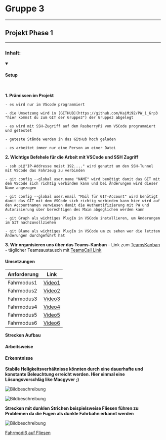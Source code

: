 # Gruppe 3
---
## Projekt Phase 1
---


### Inhalt:


<details open>

<summary>

#### Setup

</summary>

<br>

__1. Prämissen im Projekt__

    - es wird nur im VScode programmiert

    - die Umsetzung wird in [GITHUB](https://github.com/KaiMi92/PW_1_Grp3 "hier kommst du zum GIT der Gruppe3") der Gruppe3 abgelegt

    - es wird mit SSH-Zugriff auf dem RasberryPi vom VSCode programmiert und getestet

    - geteste Stände werden in das GitHub hoch geladen

    - es arbeitet immer nur eine Person an einer Datei 

__2. Wichtige Befehele für die Arbeit mit VSCode und SSH Zugriff__

    - ssh pi@"IP-Addresse meist 192...." wird genutzt um den SSH-Tunnel mit VSCode das Fahrzeug zu verbinden 

    - git config --global user.name "NAME" wird benötigt damit das GIT mit dem VSCode sich richtig verbinden kann und bei Änderungen wird dieser Name angezogen

    - git config --global user.email "Mail für GIT-Account" wird benötigt damit das GIT mit dem VSCode sich richtig verbinden kann hier wird auf den Accountnamen verwiesen damit die Authentifizierung mit PW und Autorisierung über berechtigen des Main abgeglichen werden kann

    - git Graph als wichtiges PlugIn in VSCode installieren, um Änderungen im GIT nachzuvollziehen

    - git Blame als wichtiges PlugIn in VSCode um zu sehen wer die letzten Änderungen durchgeführt hat

__3. Wir organisieren uns über das Teams-Kanban__
    - Link zum [TeamsKanban](https://teams.microsoft.com/l/channel/19%3AR2OxSjsLTG9wIejrneUWpBNBbmG9E2e_ixA5MWbNAPI1%40thread.tacv2/Projektphase1?groupId=53ca0eee-511b-444e-a137-5bb7c44cd11c "hier gehts zum TeamsKanal")
    - täglicher Teamsaustausch mit [TeamsCall Link](https://teams.microsoft.com/l/meetup-join/19%3ameeting_MDA3OTYxNGItMWUwNy00NmQ4LTg1Y2QtM2IyZjg4NDA1ZTlk%40thread.v2/0?context=%7b%22Tid%22%3a%222882be50-2012-4d88-ac86-544124e120c8%22%2c%22Oid%22%3a%22b7920877-af64-4cf2-a78f-b53a06804c87%22%7d)

</details>


#### Umsetzungen

|Anforderung | Link |
|------------|:----:|
|Fahrmodus1  |[Video1](https://volkswagengroup.sharepoint.com/:v:/r/sites/C2C_Gruppe3/Shared%20Documents/Projektphase1/Videos/20250108_Fahrmodus1.mp4?csf=1&web=1&e=MLjlMT)|
|Fahrmodus2  |[Video2](https://volkswagengroup.sharepoint.com/:v:/r/sites/C2C_Gruppe3/Shared%20Documents/Projektphase1/Videos/20250108_Fahrmodus2.mp4?csf=1&web=1&e=4FvyUe)|
|Fahrmodus3  |[Video3](https://volkswagengroup.sharepoint.com/:v:/r/sites/C2C_Gruppe3/Shared%20Documents/Projektphase1/Videos/20250110_Fahrmodus3.mp4?csf=1&web=1&e=sfGf63)|
|Fahrmodus4  |[Video4](https://volkswagengroup.sharepoint.com/:v:/r/sites/C2C_Gruppe3/Shared%20Documents/Projektphase1/Videos/20250110_Fahrmodus4_Sebastian.mp4?csf=1&web=1&e=UEeFVN)|
|Fahrmodus5  |[Video5](...)|
|Fahrmodus6  |[Video6](https://volkswagengroup.sharepoint.com/:v:/r/sites/C2C_Gruppe3/Shared%20Documents/Projektphase1/Videos/20250116_Fahrmodus6.mp4?csf=1&web=1&e=lfPfzi)|

__Strecken Aufbau__




#### Arbeitsweise

#### Erkenntnisse

__Stabile Heligkeitsverhältnisse könnten durch eine dauerhafte und konstante Beleuchtung erreicht werden. Hier einmal eine Lösungsvorschläg like Macgyver ;)__

![Bildbeschreibung](https://i.ibb.co/QHp36Px/Licht-auf-Fahrzeug.jpg)

![Bildbeschreibung](https://img-9gag-fun.9cache.com/photo/anjxO30_460s.jpg)

__Strecken mit dunklen Strichen beispielsweise Fliesen führen zu Problemen da die Fugen als dunkle Fahrbahn erkannt werden__

![Bildbeschreibung](https://i.ibb.co/Pr2Rfcx/Fliesenfahrstrecke-Frank.jpg)

[Fahrmodi6 auf Fliesen](https://volkswagengroup.sharepoint.com/:v:/r/sites/C2C_Gruppe3/Shared%20Documents/Projektphase1/Videos/20250116_Fahrmodus6_Fliesen_geht_nicht.mp4?csf=1&web=1&e=uv3Nol)




